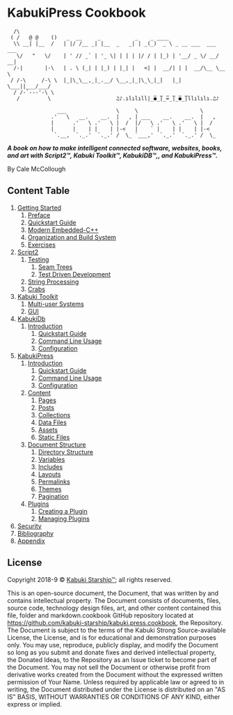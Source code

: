 # KabukiPress Cookbook

```AsciiArt
  /\
 ( /   @ @    ()   _  __     _           _    _ ____
  \\ __| |__  /   | |/ /__ _| |__  _   _| | _(_)  _ \ _ __ ___  ___ ___
   \/   "   \/    | ' // _` | '_ \| | | | |/ / | |_) | '__/ _ \/ __/ __|
  /-|       |-\   | . \ (_| | |_) | |_| |   <| |  __/| | |  __/\__ \__ \
 / /-\     /-\ \  |_|\_\__,_|_.__/ \__,_|_|\_\_|_|   |_|  \___||___/___/
  / /-`---'-\ \  
   /         \                     ♫♪.ılılıll|̲̅̅●̲̅̅|̲̅̅=̲̅̅|̲̅̅●̲̅̅|llılılı.♫♪

                ___                \     \                    \
              .'   \   __.    __.  |   , | ___    __.    __.  |   ,
              |      .'   \ .'   \ |  /  |/   \ .'   \ .'   \ |  /
              |      |    | |    | |-<   |    ` |    | |    | |-<  
               `.__,  `._.'  `._.' /  \_ `___,'  `._.'  `._.' /  \_
```

***A book on how to make intelligent connected software, websites, books, and art with Script2™, Kabuki Toolkit™, KabukiDB™,, and KabukiPress™.***

By Cale McCollough

## Content Table

1. [Getting Started](./getting_started)
   1. [Preface](./getting_started/preface)
   1. [Quickstart Guide](./getting_started/quickstart_guide)
   1. [Modern Embedded-C++](./getting_started/modern_embedded-cpp)
   1. [Organization and Build System](./getting_started/organization_and_build_system)
   1. [Exercises](./getting_started/exercises)
1. [Script2](./script2/)
   1. [Testing](./testing)
      1. [Seam Trees](./script2/testing/seam_trees)
      1. [Test Driven Development](./script2/testing/tdd)
   1. [String Processing](./script2/strings)
   1. [Crabs](./crabs)
1. [Kabuki Toolkit](./kt)
   1. [Multi-user Systems](./kt/multi-user_systems)
   1. [GUI](./kt/gui)
1. [KabukiDb](./kabuki.db)
   1. [Introduction](./kabuki.db/introduction)
      1. [Quickstart Guide](./kabuki.db/introduction/quickstart_guide)
      1. [Command Line Usage](./kabuki.db/introduction/command_line_usage)
      1. [Configuration](./kabuki.db/introduction/configuration)
1. [KabukiPress](./kabuki.press)
   1. [Introduction](./kabuki.press/introduction)
      1. [Quickstart Guide](./kabuki.press/introduction/quickstart_guide)
      1. [Command Line Usage](./kabuki.press/introduction/command_line_usage)
      1. [Configuration](./kabuki.press/introduction/configuration)
   1. [Content](./kabuki.press/content)
      1. [Pages](./kabuki.press/content/pages)
      1. [Posts](./kabuki.press/content/posts)
      1. [Collections](./kabuki.press/content/collections)
      1. [Data Files](./kabuki.press/content/data_files)
      1. [Assets](./kabuki.press/content/assets)
      1. [Static Files](./kabuki.press/content/static_files)
   1. [Document Structure](./kabuki.press/document_structure)
      1. [Directory Structure](./kabuki.press/document_structure/directory_structure)
      1. [Variables](./kabuki.press/document_structure/variables)
      1. [Includes](./kabuki.press/document_structure/includes)
      1. [Layouts](./kabuki.press/document_structure/layouts)
      1. [Permalinks](./kabuki.press/document_structure/permalinks)
      1. [Themes](./kabuki.press/document_structure/themes)
      1. [Pagination](./kabuki.press/document_structure/pagination)
   1. [Plugins](./kabuki.press/plugins)
      1. [Creating a Plugin](./kabuki.press/plugins/creating_a_plugin)
      1. [Managing Plugins](./kabuki.press/plugins/managing_plugins)
1. [Security](./security)
1. [Bibliography](./bibliography)
1. [Appendix](./appendix)

## License

Copyright 2018-9 © [Kabuki Starship™](https://kabukistarship.com); all rights reserved.

This is an open-source document, the Document, that was written by and contains intellectual property. The Document consists of documents, files, source code, technology design files, art, and other content contained this file, folder and markdown.cookbook GitHub repository located at <https://github.com/kabuki-starship/kabuki.press.cookbook>, the Repository. The Document is subject to the terms of the Kabuki Strong Source-available License, the License, and is for educational and demonstration purposes only. You may use, reproduce, publicly display, and modify the Document so long as you submit and donate fixes and derived intellectual property, the Donated Ideas, to the Repository as an Issue ticket to become part of the Document. You may not sell the Document or otherwise profit from derivative works created from the Document without the expressed written permission of Your Name. Unless required by applicable law or agreed to in writing, the Document distributed under the License is distributed on an "AS IS" BASIS, WITHOUT WARRANTIES OR CONDITIONS OF ANY KIND, either express or implied.

